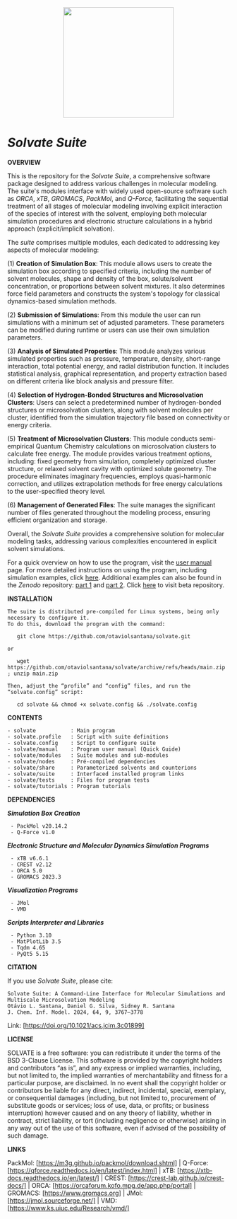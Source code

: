 <div align="center">
<img src="https://user-images.githubusercontent.com/69423088/253824433-a6b55273-b084-4283-a0b6-b8d40bc52890.png" width="250px"/>
</div>

# _**Solvate Suite**_

**OVERVIEW**

This is the repository for the _Solvate Suite_, a comprehensive software package designed to address various challenges in molecular modeling. The suite's modules interface with widely used open-source software such as _ORCA_, _xTB_, _GROMACS_, _PackMol_, and _Q-Force_, facilitating the sequential treatment of all stages of molecular modeling involving explicit interaction of the species of interest with the solvent, employing both molecular simulation procedures and electronic structure calculations in a hybrid approach (explicit/implicit solvation).

The _suite_ comprises multiple modules, each dedicated to addressing key aspects of molecular modeling:

(1) **Creation of Simulation Box**: This module allows users to create the simulation box according to specified criteria, including the number of solvent molecules, shape and density of the box, solute/solvent concentration, or proportions between solvent mixtures. It also determines force field parameters and constructs the system's topology for classical dynamics-based simulation methods.

(2) **Submission of Simulations**: From this module the user can run simulations with a minimum set of adjusted parameters. These parameters can be modified during runtime or users can use their own simulation parameters.

(3) **Analysis of Simulated Properties**: This module analyzes various simulated properties such as pressure, temperature, density, short-range interaction, total potential energy, and radial distribution function. It includes statistical analysis, graphical representation, and property extraction based on different criteria like block analysis and pressure filter.

(4) **Selection of Hydrogen-Bonded Structures and Microsolvation Clusters**: Users can select a predetermined number of hydrogen-bonded structures or microsolvation clusters, along with solvent molecules per cluster, identified from the simulation trajectory file based on connectivity or energy criteria.

(5) **Treatment of Microsolvation Clusters**: This module conducts semi-empirical Quantum Chemistry calculations on microsolvation clusters to calculate free energy. The module provides various treatment options, including: fixed geometry from simulation, completely optimized cluster structure, or relaxed solvent cavity with optimized solute geometry. The procedure eliminates imaginary frequencies, employs quasi-harmonic correction, and utilizes extrapolation methods for free energy calculations to the user-specified theory level.

(6) **Management of Generated Files**: The suite manages the significant number of files generated throughout the modeling process, ensuring efficient organization and storage.

Overall, the _Solvate Suite_ provides a comprehensive solution for molecular modeling tasks, addressing various complexities encountered in explicit solvent simulations.

For a quick overview on how to use the program, visit the [user manual](https://github.com/otaviolsantana/solvate/tree/main/manual) page.
For more detailed instructions on using the program, including simulation examples, click [here](https://github.com/otaviolsantana/solvate/tree/main/examples). Additional examples can also be found in the _Zenodo_ repository: [part 1](https://doi.org/10.5281/zenodo.8110727) and [part 2](https://doi.org/10.5281/zenodo.10073747). Click [here](https://github.com/otaviolsantana/solvate-beta) to visit beta repository.

**INSTALLATION**

	The suite is distributed pre-compiled for Linux systems, being only necessary to configure it.
	To do this, download the program with the command:
 
	   git clone https://github.com/otaviolsantana/solvate.git

   	or

   	   wget https://github.com/otaviolsantana/solvate/archive/refs/heads/main.zip ; unzip main.zip

 	Then, adjust the “profile” and “config” files, and run the “solvate.config” script:

	   cd solvate && chmod +x solvate.config && ./solvate.config
 
**CONTENTS**

	- solvate           : Main program
	- solvate.profile   : Script with suite definitions
	- solvate.config    : Script to configure suite
	- solvate/manual    : Program user manual (Quick Guide)
	- solvate/modules   : Suite modules and sub-modules
	- solvate/nodes     : Pré-compiled dependencies
	- solvate/share     : Parameterized solvents and counterions
	- solvate/suite     : Interfaced installed program links
	- solvate/tests     : Files for program tests
	- solvate/tutorials : Program tutorials

**DEPENDENCIES**

   ***Simulation Box Creation***

     - PackMol v20.14.2
     - Q-Force v1.0

   ***Electronic Structure and Molecular Dynamics Simulation Programs***

     - xTB v6.6.1
     - CREST v2.12
     - ORCA 5.0
     - GROMACS 2023.3

   ***Visualization Programs***

     - JMol
     - VMD

   ***Scripts Interpreter and Libraries***

     - Python 3.10
     - MatPlotLib 3.5
     - Tqdm 4.65
     - PyQt5 5.15

**CITATION**

If you use _Solvate Suite_, please cite:

	Solvate Suite: A Command-Line Interface for Molecular Simulations and Multiscale Microsolvation Modeling
 	Otávio L. Santana, Daniel G. Silva, Sidney R. Santana
	J. Chem. Inf. Model. 2024, 64, 9, 3767–3778

Link: [https://doi.org/10.1021/acs.jcim.3c01899]

**LICENSE**

SOLVATE is a free software: you can redistribute it under the terms of the BSD 3-Clause License. This software is provided by the copyright holders and contributors “as is”, and any express or implied warranties, including, but not limited to, the implied warranties of merchantability and fitness for a particular purpose, are disclaimed. In no event shall the copyright holder or contributors be liable for any direct, indirect, incidental, special, exemplary, or consequential damages (including, but not limited to, procurement of substitute goods or services; loss of use, data, or profits; or business interruption) however caused and on any theory of liability, whether in contract, strict liability, or tort (including negligence or otherwise) arising in any way out of the use of this software, even if advised of the possibility of such damage.

**LINKS**

PackMol: [https://m3g.github.io/packmol/download.shtml] | Q-Force: [https://qforce.readthedocs.io/en/latest/index.html] | xTB: [https://xtb-docs.readthedocs.io/en/latest/] | CREST: [https://crest-lab.github.io/crest-docs/] | ORCA: [https://orcaforum.kofo.mpg.de/app.php/portal] | GROMACS:  [https://www.gromacs.org] | JMol: [https://jmol.sourceforge.net/] | VMD: [https://www.ks.uiuc.edu/Research/vmd/]
